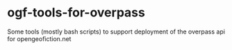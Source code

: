 # ogf-tools-for-overpass
Some tools (mostly bash scripts) to support deployment of the overpass api for opengeofiction.net

